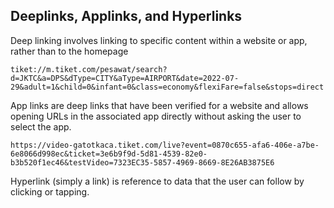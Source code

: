 ## Deeplinks, Applinks, and Hyperlinks
Deep linking involves linking to specific content within a website or app, rather than to the homepage
```
tiket://m.tiket.com/pesawat/search?d=JKTC&a=DPS&dType=CITY&aType=AIRPORT&date=2022-07-29&adult=1&child=0&infant=0&class=economy&flexiFare=false&stops=direct
```

App links are deep links that have been verified for a website and allows opening URLs in the associated app directly without asking the user to select the app. 
```
https://video-gatotkaca.tiket.com/live?event=0870c655-afa6-406e-a7be-6e8066d998ec&ticket=3e6b9f9d-5d81-4539-82e0-b3b520f1ec46&testVideo=7323EC35-5857-4969-8669-8E26AB3875E6
```

Hyperlink (simply a link) is reference to data that the user can follow by clicking or tapping.
